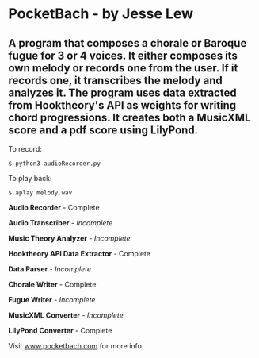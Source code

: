 # PocketBach - by Jesse Lew

## A program that composes a chorale or Baroque fugue for 3 or 4 voices. It either composes its own melody or records one from the user. If it records one, it transcribes the melody and analyzes it. The program uses data extracted from Hooktheory's API as weights for writing chord progressions. It creates both a MusicXML score and a pdf score using LilyPond.


To record:
```
$ python3 audioRecorder.py
```

To play back:
```
$ aplay melody.wav
```

**Audio Recorder** - Complete

**Audio Transcriber** - *Incomplete*

**Music Theory Analyzer** - *Incomplete*

**Hooktheory API Data Extractor** - Complete

**Data Parser** - *Incomplete*

**Chorale Writer** - Complete

**Fugue Writer** - *Incomplete*

**MusicXML Converter** - *Incomplete*

**LilyPond Converter** - Complete



Visit www.pocketbach.com for more info.
